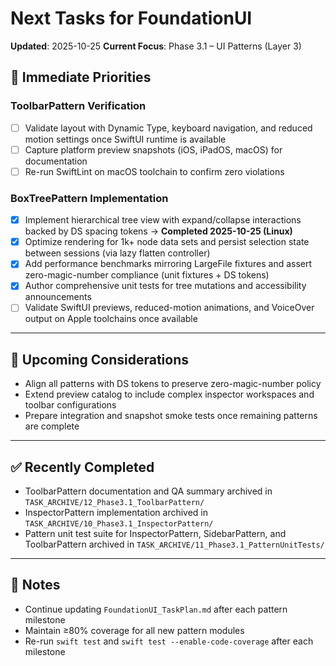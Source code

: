 # Next Tasks for FoundationUI

**Updated**: 2025-10-25
**Current Focus**: Phase 3.1 – UI Patterns (Layer 3)

## 🎯 Immediate Priorities

### ToolbarPattern Verification
- [ ] Validate layout with Dynamic Type, keyboard navigation, and reduced motion settings once SwiftUI runtime is available
- [ ] Capture platform preview snapshots (iOS, iPadOS, macOS) for documentation
- [ ] Re-run SwiftLint on macOS toolchain to confirm zero violations

### BoxTreePattern Implementation
- [x] Implement hierarchical tree view with expand/collapse interactions backed by DS spacing tokens → **Completed 2025-10-25 (Linux)**
- [x] Optimize rendering for 1k+ node data sets and persist selection state between sessions (via lazy flatten controller)
- [x] Add performance benchmarks mirroring LargeFile fixtures and assert zero-magic-number compliance (unit fixtures + DS tokens)
- [x] Author comprehensive unit tests for tree mutations and accessibility announcements
- [ ] Validate SwiftUI previews, reduced-motion animations, and VoiceOver output on Apple toolchains once available

---

## 🔭 Upcoming Considerations
- Align all patterns with DS tokens to preserve zero-magic-number policy
- Extend preview catalog to include complex inspector workspaces and toolbar configurations
- Prepare integration and snapshot smoke tests once remaining patterns are complete

---

## ✅ Recently Completed
- ToolbarPattern documentation and QA summary archived in `TASK_ARCHIVE/12_Phase3.1_ToolbarPattern/`
- InspectorPattern implementation archived in `TASK_ARCHIVE/10_Phase3.1_InspectorPattern/`
- Pattern unit test suite for InspectorPattern, SidebarPattern, and ToolbarPattern archived in `TASK_ARCHIVE/11_Phase3.1_PatternUnitTests/`

---

## 📌 Notes
- Continue updating `FoundationUI_TaskPlan.md` after each pattern milestone
- Maintain ≥80% coverage for all new pattern modules
- Re-run `swift test` and `swift test --enable-code-coverage` after each milestone
